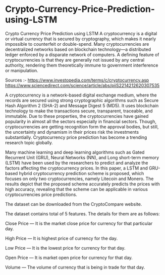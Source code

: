 # Crypto-Currency-Price-Prediction-using-LSTM


Crypto Currency Price Prediction using LSTM
A cryptocurrency is a digital or virtual currency that is secured by cryptography, which makes it nearly impossible to counterfeit or double-spend. Many cryptocurrencies are decentralized networks based on blockchain technology—a distributed ledger enforced by a disparate network of computers. A defining feature of cryptocurrencies is that they are generally not issued by any central authority, rendering them theoretically immune to government interference or manipulation.

Sources :- https://www.investopedia.com/terms/c/cryptocurrency.asp https://www.sciencedirect.com/science/article/abs/piiS2214212620307535

A cryptocurrency is a network-based digital exchange medium, where the records are secured using strong cryptographic algorithms such as Secure Hash Algorithm 2 (SHA-2) and Message Digest 5 (MD5). It uses blockchain technology to make the transactions secure, transparent, traceable, and immutable. Due to these properties, the cryptocurrencies have gained popularity in almost all the sectors especially in financial sectors. Though, cryptocurrencies are getting recognition form the approval bodies, but still, the uncertainty and dynamism in their prices risk the investments substantially. Cryptocurrency price prediction has become a trending research topic globally.

Many machine learning and deep learning algorithms such as Gated Recurrent Unit (GRU), Neural Networks (NN), and Long short-term memory (LSTM) have been used by the researchers to predict and analyze the factors affecting the cryptocurrency prices. In this paper, a LSTM and GRU-based hybrid cryptocurrency prediction scheme is proposed, which focuses on only two cryptocurrencies, namely Litecoin and Monero. The results depict that the proposed scheme accurately predicts the prices with high accuracy, revealing that the scheme can be applicable in various cryptocurrencies price predictions.

The dataset can be downloaded from the CryptoCompare website.

The dataset contains total of 5 features. The details for them are as follows:

Close Price — It is the market close price for currency for that particular day.

High Price — It is highest price of currency for the day.

Low Price — It is the lowest price for currency for that day.

Open Price — It is market open price for currency for that day.

Volume — The volume of currency that is being in trade for that day.
